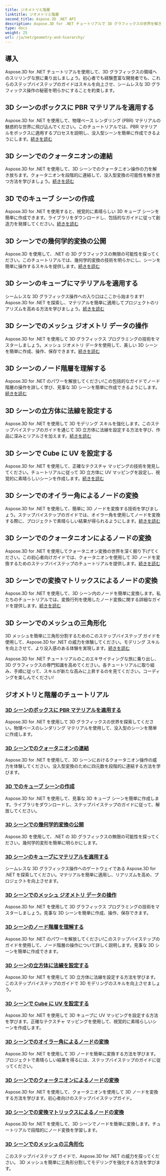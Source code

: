 ```yaml
---
title: ジオメトリと階層
linktitle: ジオメトリと階層
second_title: Aspose.3D .NET API
description: Aspose.3D for .NET チュートリアルで 3D グラフィックスの世界を解き放ちます。 PBR マテリアルの適用から幾何学的変換まで、あらゆる側面を簡単にマスターできます。
type: docs
weight: 25
url: /ja/net/geometry-and-hierarchy/
---
```

## 導入

Aspose.3D for .NET チュートリアルを使用して、3D グラフィックスの領域へのスリリングな旅に乗り出しましょう。初心者でも経験豊富な開発者でも、これらのステップバイステップのガイドはスキルを向上させ、シームレスな 3D グラフィックス操作の秘密を明らかにすることを約束します。

## 3D シーンのボックスに PBR マテリアルを適用する

Aspose.3D for .NET を使用して、物理ベース レンダリング (PBR) マテリアルの魅惑的な世界に飛び込んでください。このチュートリアルでは、PBR マテリアルをボックスに適用するプロセスを説明し、没入型シーンを簡単に作成できるようにします。[続きを読む](./apply-pbr-material-to-box/)

## 3D シーンでのクォータニオンの連結

Aspose.3D for .NET を使用して、3D シーンでのクォータニオン操作の力を解き放ちます。クォータニオンを段階的に連結して、没入型変換の可能性を解き放つ方法を学びましょう。[続きを読む](./concatenate-quaternions/)

## 3D でのキューブ シーンの作成

Aspose.3D for .NET を使用すると、視覚的に素晴らしい 3D キューブ シーンを簡単に作成できます。ライブラリをダウンロードし、包括的なガイドに従って創造力を発揮してください。[続きを読む](./create-cube-scenes/)

## 3D シーンでの幾何学的変換の公開

Aspose.3D を使用して、.NET の 3D グラフィックスの無限の可能性を探ってください。このチュートリアルでは、幾何学的変換の技術を明らかにし、シーンを簡単に操作するスキルを提供します。[続きを読む](./expose-geometric-transformation)

## 3D シーンのキューブにマテリアルを適用する

シームレスな 3D グラフィックス操作への入り口はここから始まります! Aspose.3D for .NET を探索し、マテリアルを簡単に適用してプロジェクトのリアリズムを高める方法を学びましょう。[続きを読む](./material-to-cube/)

## 3D シーンでのメッシュ ジオメトリ データの操作

Aspose.3D for .NET を使用して 3D グラフィックス プログラミングの技術をマスターしましょう。メッシュ ジオメトリ データを使用して、美しい 3D シーンを簡単に作成、操作、保存できます。[続きを読む](./mesh-geometry-data/)

## 3D シーンのノード階層を理解する

Aspose.3D for .NET のパワーを解放してください!この包括的なガイドでノード階層の操作を詳しく学び、見事な 3D シーンを簡単に作成できるようにします。[続きを読む](./node-hierarchy/)

## 3D シーンの立方体に法線を設定する

Aspose.3D for .NET を使用して 3D モデリング スキルを強化します。このステップバイステップのガイドを通じて 3D 立方体に法線を設定する方法を学び、作品に深みとリアルさを加えます。[続きを読む](./setup-normals-cube/)

## 3D シーンで Cube に UV を設定する

Aspose.3D for .NET を使用して、正確なテクスチャ マッピングの技術を発見してください。チュートリアルに従って 3D 立方体に UV マッピングを設定し、視覚的に素晴らしいシーンを作成します。[続きを読む](./setup-uv-cube/)

## 3D シーンでのオイラー角によるノードの変換

Aspose.3D for .NET を使用して、簡単に 3D ノードを変換する技術を学びましょう。ステップバイステップのガイドでは、オイラー角を使用してノードを変換する際に、プロジェクトで素晴らしい結果が得られるようにします。[続きを読む](./transformation-node-euler-angles/)

## 3D シーンでのクォータニオンによるノードの変換

Aspose.3D for .NET を使用してクォータニオン変換の世界を深く掘り下げてください。この初心者向けガイドでは、クォータニオンを使用して 3D ノードを変換するためのステップバイステップのチュートリアルを提供します。[続きを読む](./transformation-node-quaternion/)

## 3D シーンでの変換マトリックスによるノードの変換

Aspose.3D for .NET を使用して、3D シーン内のノードを簡単に変換します。私たちのチュートリアルでは、変換行列を使用したノード変換に関する詳細なガイドを提供します。[続きを読む](./transformation-node-matrix/)

## 3D シーンでのメッシュの三角形化

3D メッシュを簡単に三角形分割するためのこのステップバイステップ ガイドを使用して、Aspose.3D for .NET の威力を体験してください。モデリング スキルを向上させて、より没入感のある体験を実現します。[続きを読む](./triangulate-mesh/)

Aspose.3D for .NET チュートリアルのこのエキサイティングな旅に乗り出し、3D グラフィックスの専門知識を高めてください。各チュートリアルに取り組み、手順に従って、スキルが新たな高みに上昇するのを見てください。コーディングを楽しんでください!
## ジオメトリと階層のチュートリアル
### [3D シーンのボックスに PBR マテリアルを適用する](./apply-pbr-material-to-box/)
Aspose.3D for .NET を使用して 3D グラフィックスの世界を探索してください。物理ベースのレンダリング マテリアルを使用して、没入型のシーンを簡単に作成します。
### [3D シーンでのクォータニオンの連結](./concatenate-quaternions/)
Aspose.3D for .NET を使用して、3D シーンにおけるクォータニオン操作の威力を体験してください。没入型変換のために四元数を段階的に連結する方法を学びます。
### [3D でのキューブ シーンの作成](./create-cube-scenes/)
Aspose.3D for .NET を使用して、見事な 3D キューブ シーンを簡単に作成します。ライブラリをダウンロードし、ステップバイステップのガイドに従って、解放してください。
### [3D シーンでの幾何学的変換の公開](./expose-geometric-transformation/)
Aspose.3D を使用して、.NET の 3D グラフィックスの無限の可能性を探ってください。幾何学的変形を簡単に明らかにします。
### [3D シーンのキューブにマテリアルを適用する](./material-to-cube/)
シームレスな 3D グラフィックス操作へのゲートウェイである Aspose.3D for .NET を探索してください。マテリアルを簡単に適用し、リアリズムを高め、プロジェクトを向上させます。
### [3D シーンでのメッシュ ジオメトリ データの操作](./mesh-geometry-data/)
Aspose.3D for .NET を使用して 3D グラフィックス プログラミングの技術をマスターしましょう。見事な 3D シーンを簡単に作成、操作、保存できます。
### [3D シーンのノード階層を理解する](./node-hierarchy/)
Aspose.3D for .NET のパワーを解放してください!このステップバイステップのガイドを使用して、ノード階層の操作について詳しく説明します。見事な 3D シーンを簡単に作成できます。
### [3D シーンの立方体に法線を設定する](./setup-normals-cube/)
Aspose.3D for .NET を使用して 3D 立方体に法線を設定する方法を学びます。このステップバイステップのガイドで 3D モデリングのスキルを向上させましょう。
### [3D シーンで Cube に UV を設定する](./setup-uv-cube/)
Aspose.3D for .NET を使用して 3D キューブに UV マッピングを設定する方法を学びます。正確なテクスチャ マッピングを使用して、視覚的に素晴らしいシーンを作成します。
### [3D シーンでのオイラー角によるノードの変換](./transformation-node-euler-angles/)
Aspose.3D for .NET を使用して 3D ノードを簡単に変換する方法を学びます。プロジェクトで素晴らしい結果を得るには、ステップバイステップのガイドに従ってください。
### [3D シーンでのクォータニオンによるノードの変換](./transformation-node-quaternion/)
Aspose.3D for .NET を使用して、クォータニオンを使用して 3D ノードを変換する方法を学びます。初心者向けのステップバイステップガイド。
### [3D シーンでの変換マトリックスによるノードの変換](./transformation-node-matrix/)
Aspose.3D for .NET を使用して、3D シーンでノードを簡単に変換します。チュートリアルで段階的にノード変換を学習します。
### [3D シーンでのメッシュの三角形化](./triangulate-mesh/)
このステップバイステップ ガイドで、Aspose.3D for .NET の威力を探ってください。 3D メッシュを簡単に三角形分割してモデリングを強化する方法を学びます。